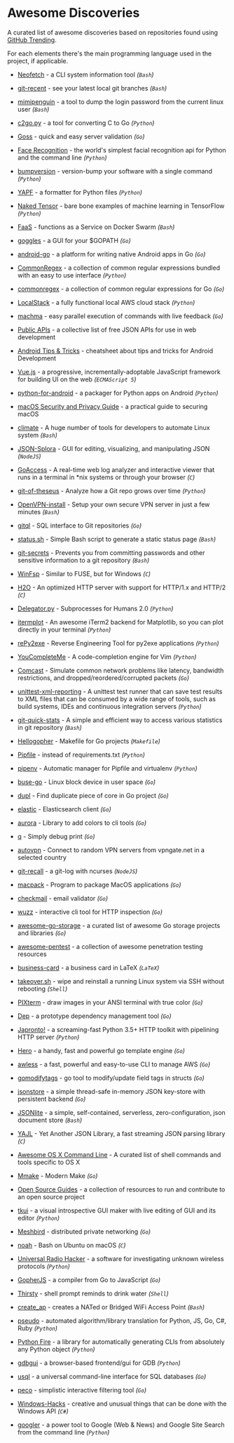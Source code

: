 # Awesome Discoveries

A curated list of awesome discoveries based on repositories found using [GitHub Trending](https://github.com/trending).

For each elements there's the main programming language used in the project, if applicable.

* [Neofetch](https://github.com/dylanaraps/neofetch) - a CLI system information tool _(`Bash`)_

* [git-recent](https://github.com/paulirish/git-recent) - see your latest local git branches _(`Bash`)_

* [mimipenguin](https://github.com/huntergregal/mimipenguin) - a tool to dump the login password from the current linux user _(`Bash`)_

* [c2go.py](https://github.com/elliotchance/c2go) - a tool for converting C to Go _(`Python`)_

* [Goss](https://github.com/aelsabbahy/goss) - quick and easy server validation _(`Go`)_

* [Face Recognition](https://github.com/ageitgey/face_recognition) - the world's simplest facial recognition api for Python and the command line _(`Python`)_

* [bumpversion](https://github.com/peritus/bumpversion) - version-bump your software with a single command _(`Python`)_

* [YAPF](https://github.com/google/yapf) - a formatter for Python files _(`Python`)_

* [Naked Tensor](https://github.com/jostmey/NakedTensor) - bare bone examples of machine learning in TensorFlow _(`Python`)_

* [FaaS](https://github.com/alexellis/faas) - functions as a Service on Docker Swarm _(`Bash`)_

* [goggles](https://github.com/KyleBanks/goggles) - a GUI for your $GOPATH _(`Go`)_

* [android-go](https://github.com/xlab/android-go) - a platform for writing native Android apps in Go _(`Go`)_

* [CommonRegex](https://github.com/madisonmay/CommonRegex) - a collection of common regular expressions bundled with an easy to use interface _(`Python`)_

* [commonregex](https://github.com/mingrammer/commonregex) - a collection of common regular expressions for Go _(`Go`)_

* [LocalStack](https://github.com/atlassian/localstack) - a fully functional local AWS cloud stack _(`Python`)_

* [machma](https://github.com/fd0/machma) - easy parallel execution of commands with live feedback _(`Go`)_

* [Public APIs](https://github.com/toddmotto/public-apis) - a collective list of free JSON APIs for use in web development

* [Android Tips & Tricks](https://github.com/nisrulz/android-tips-tricks) - cheatsheet about tips and tricks for Android Development

* [Vue.js]() - a progressive, incrementally-adoptable JavaScript framework for building UI on the web _(`ECMAScript 5`)_

* [python-for-android](https://github.com/kivy/python-for-android) - a packager for Python apps on Android _(`Python`)_

* [macOS Security and Privacy Guide](https://github.com/drduh/macOS-Security-and-Privacy-Guide) - a practical guide to securing macOS

* [climate](https://github.com/adtac/climate) - A huge number of tools for developers to automate Linux system _(`Bash`)_

* [JSON-Splora](https://github.com/wellsjo/JSON-Splora) - GUI for editing, visualizing, and manipulating JSON _(`NodeJS`)_

* [GoAccess](https://github.com/allinurl/goaccess) - A real-time web log analyzer and interactive viewer that runs in a terminal in *nix systems or through your browser _(`C`)_

* [git-of-theseus](https://github.com/erikbern/git-of-theseus) - Analyze how a Git repo grows over time _(`Python`)_

* [OpenVPN-install](https://github.com/Angristan/OpenVPN-install) - Setup your own secure VPN server in just a few minutes _(`Bash`)_

* [gitql](https://github.com/gitql/gitql) - SQL interface to Git repositories _(`Go`)_

* [status.sh](https://github.com/Cyclenerd/static_status) - Simple Bash script to generate a static status page _(`Bash`)_

* [git-secrets](https://github.com/awslabs/git-secrets) - Prevents you from committing passwords and other sensitive information to a git repository _(`Bash`)_

* [WinFsp](https://github.com/billziss-gh/winfsp) - Similar to FUSE, but for Windows _(`C`)_

* [H2O](https://github.com/h2o/h2o) - An optimized HTTP server with support for HTTP/1.x and HTTP/2 _(`C`)_

* [Delegator.py](https://github.com/kennethreitz/delegator.py) - Subprocesses for Humans 2.0 _(`Python`)_

* [itermplot](https://github.com/daleroberts/itermplot) - An awesome iTerm2 backend for Matplotlib, so you can plot directly in your terminal _(`Python`)_

* [rePy2exe](https://github.com/4w4k3/rePy2exe) - Reverse Engineering Tool for py2exe applications _(`Python`)_

* [YouCompleteMe](https://github.com/Valloric/YouCompleteMe) - A code-completion engine for Vim _(`Python`)_

* [Comcast](https://github.com/tylertreat/Comcast) - Simulate common network problems like latency, bandwidth restrictions, and dropped/reordered/corrupted packets _(`Go`)_

* [unittest-xml-reporting](https://github.com/xmlrunner/unittest-xml-reporting) - A unittest test runner that can save test results to XML files that can be consumed by a wide range of tools, such as build systems, IDEs and continuous integration servers _(`Python`)_

* [git-quick-stats](https://github.com/arzzen/git-quick-stats) - A simple and efficient way to access various statistics in git repository _(`Bash`)_

* [Hellogopher](https://github.com/cloudflare/hellogopher) - Makefile for Go projects _(`Makefile`)_

* [Pipfile](https://github.com/pypa/pipfile) - instead of requirements.txt _(`Python`)_

* [pipenv](https://github.com/kennethreitz/pipenv) - Automatic manager for Pipfile and virtualenv _(`Python`)_

* [buse-go](https://github.com/samalba/buse-go) - Linux block device in user space _(`Go`)_

* [dupl](https://github.com/mibk/dupl) - Find duplicate piece of core in Go project _(`Go`)_

* [elastic](https://github.com/olivere/elastic) - Elasticsearch client _(`Go`)_

* [aurora](https://github.com/logrusorgru/aurora) - Library to add colors to cli tools _(`Go`)_

* [q](https://github.com/y0ssar1an/q) - Simply debug print _(`Go`)_

* [autovpn](https://github.com/adtac/autovpn) - Connect to random VPN servers from vpngate.net in a selected country 

* [git-recall](https://github.com/Fakerr/git-recall) - a git-log with ncurses _(`NodeJS`)_

* [macpack](https://github.com/murlokswarm/macpack) - Program to package MacOS applications _(`Go`)_

* [checkmail](https://github.com/badoux/checkmail) - email validator _(`Go`)_

* [wuzz](https://github.com/asciimoo/wuzz) - interactive cli tool for HTTP inspection _(`Go`)_

* [awesome-go-storage](https://github.com/gostor/awesome-go-storage) - a curated list of awesome Go storage projects and libraries _(`Go`)_

* [awesome-pentest](https://github.com/enaqx/awesome-pentest) - a collection of awesome penetration testing resources

* [business-card](https://github.com/opieters/business-card) - a business card in LaTeX _(`LaTeX`)_

* [takeover.sh](https://github.com/marcan/takeover.sh) - wipe and reinstall a running Linux system via SSH without rebooting _(`Shell`)_

* [PIXterm](https://github.com/eliukblau/pixterm) - draw images in your ANSI terminal with true color _(`Go`)_

* [Dep](https://github.com/golang/dep) - a prototype dependency management tool _(`Go`)_

* [Japronto!](https://github.com/squeaky-pl/japronto) - a screaming-fast Python 3.5+ HTTP toolkit with pipelining HTTP server _(`Python`)_

* [Hero](https://github.com/shiyanhui/hero) - a handy, fast and powerful go template engine _(`Go`)_

* [awless](https://github.com/wallix/awless) - a fast, powerful and easy-to-use CLI to manage AWS _(`Go`)_

* [gomodifytags](https://github.com/fatih/gomodifytags) - go tool to modify/update field tags in structs _(`Go`)_

* [jsonstore](https://github.com/schollz/jsonstore) - a simple thread-safe in-memory JSON key-store with persistent backend _(`Go`)_

* [JSONlite](https://github.com/nodesocket/jsonlite) - a simple, self-contained, serverless, zero-configuration, json document store _(`Bash`)_

* [YAJL](https://github.com/lloyd/yajl) - Yet Another JSON Library, a fast streaming JSON parsing library _(`C`)_

* [Awesome OS X Command Line](https://github.com/herrbischoff/awesome-osx-command-line) - A curated list of shell commands and tools specific to OS X

* [Mmake](https://github.com/tj/mmake) - Modern Make _(`Go`)_

* [Open Source Guides](https://github.com/github/opensource.guide) - a collection of resources to run and contribute to an open source project

* [tkui](https://github.com/asrp/tkui) - a visual introspective GUI maker with live editing of GUI and its editor _(`Python`)_

* [Meshbird](https://github.com/meshbird/meshbird) - distributed private networking _(`Go`)_

* [noah](https://github.com/linux-noah/noah) - Bash on Ubuntu on macOS _(`C`)_

* [Universal Radio Hacker](https://github.com/jopohl/urh) - a software for investigating unknown wireless protocols _(`Python`)_

* [GopherJS](https://github.com/gopherjs/gopherjs) - a compiler from Go to JavaScript _(`Go`)_

* [Thirsty](https://github.com/lakshaykalbhor/thirsty) - shell prompt reminds to drink water _(`Shell`)_

* [create_ap](https://github.com/oblique/create_ap) - creates a NATed or Bridged WiFi Access Point _(`Bash`)_

* [pseudo](https://github.com/alehander42/pseudo) - automated algorithm/library translation for Python, JS, Go, C#, Ruby _(`Python`)_

* [Python Fire](https://github.com/google/python-fire) - a library for automatically generating CLIs from absolutely any Python object _(`Python`)_

* [gdbgui](https://github.com/cs01/gdbgui) - a browser-based frontend/gui for GDB _(`Python`)_

* [usql](https://github.com/knq/usql) - a universal command-line interface for SQL databases _(`Go`)_

* [peco](https://github.com/peco/peco) - simplistic interactive filtering tool _(`Go`)_

* [Windows-Hacks](https://github.com/LazoCoder/Windows-Hacks) - creative and unusual things that can be done with the Windows API _(`C#`)_

* [googler](https://github.com/jarun/googler) - a power tool to Google (Web & News) and Google Site Search from the command line _(`Python`)_
